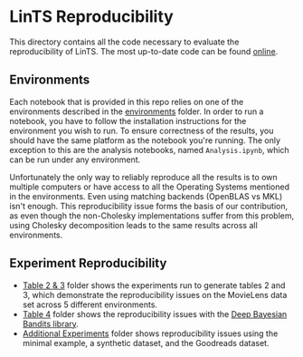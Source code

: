 # LinTS Reproducibility
This directory contains all the code necessary to evaluate the reproducibility of LinTS. The most up-to-date code can be found [online](https://github.com/fidelity/mabwiser/tree/master/examples/lints_reproducibility).

## Environments
Each notebook that is provided in this repo relies on one of the environments described in the [environments](environments) folder.
In order to run a notebook, you have to follow the installation instructions for the environment you wish to run.
To ensure correctness of the results, you should have the same platform as the notebook you're running.
The only exception to this are the analysis notebooks, named `Analysis.ipynb`, which can be run under any environment.

Unfortunately the only way to reliably reproduce all the results is to own multiple computers or have access to all the Operating Systems mentioned in the environments.
Even using matching backends (OpenBLAS vs MKL) isn't enough.
This reproducibility issue forms the basis of our contribution, as even though the non-Cholesky implementations suffer from this problem, using Cholesky decomposition leads to the same results across all environments.

## Experiment Reproducibility
- [Table 2 & 3](table_2_3) folder shows the experiments run to generate tables 2 and 3, which demonstrate the reproducibility issues on the MovieLens data set across 5 different environments.
- [Table 4](table_4) folder shows the reproducibility issues with the [Deep Bayesian Bandits library](https://github.com/tensorflow/models/tree/archive/research/deep_contextual_bandits).
- [Additional Experiments](additional_experiments) folder shows reproducibility issues using the minimal example, a synthetic dataset, and the Goodreads dataset.
